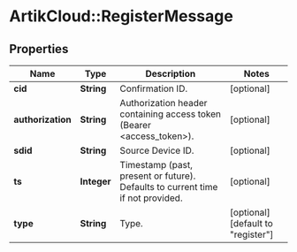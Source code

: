 # ArtikCloud::RegisterMessage

## Properties
Name | Type | Description | Notes
------------ | ------------- | ------------- | -------------
**cid** | **String** | Confirmation ID. | [optional] 
**authorization** | **String** | Authorization header containing access token (Bearer &lt;access_token&gt;). | [optional] 
**sdid** | **String** | Source Device ID. | [optional] 
**ts** | **Integer** | Timestamp (past, present or future). Defaults to current time if not provided. | [optional] 
**type** | **String** | Type. | [optional] [default to &quot;register&quot;]


